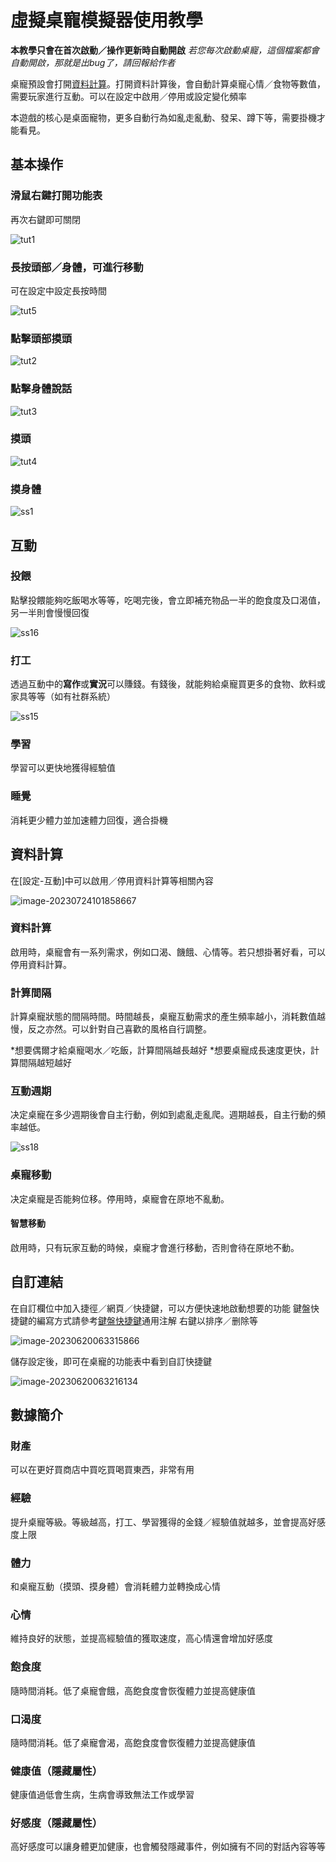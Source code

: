 #  虛擬桌寵模擬器使用教學

**本教學只會在首次啟動／操作更新時自動開啟** *若您每次啟動桌寵，這個檔案都會自動開啟，那就是出bug了，請回報給作者*

桌寵預設會打開[資料計算](#資料計算)。打開資料計算後，會自動計算桌寵心情／食物等數值，需要玩家進行互動。可以在設定中啟用／停用或設定變化頻率

本遊戲的核心是桌面寵物，更多自動行為如亂走亂動、發呆、蹲下等，需要掛機才能看見。

##  基本操作

### 滑鼠右鍵打開功能表

再次右鍵即可關閉

![tut1](Tutorial.assets/CN/tut1.gif)

### 長按頭部／身體，可進行移動

可在設定中設定長按時間

![tut5](Tutorial.assets/CN/tut5.gif)

### 點擊頭部摸頭

![tut2](Tutorial.assets/CN/tut2.gif)

### 點擊身體說話

![tut3](Tutorial.assets/CN/tut3.gif)

### 摸頭

![tut4](Tutorial.assets/CN/tut4.gif)

### 摸身體

![ss1](Tutorial.assets/CN/ss1.gif)

## 互動

### 投餵

點擊投餵能夠吃飯喝水等等，吃喝完後，會立即補充物品一半的飽食度及口渴值，另一半則會慢慢回復

![ss16](Tutorial.assets/CN/ss16.gif)

### 打工

透過互動中的**寫作**或**實況**可以賺錢。有錢後，就能夠給桌寵買更多的食物、飲料或家具等等（如有社群系統）

![ss15](Tutorial.assets/CN/ss15.gif)

### 學習

學習可以更快地獲得經驗值

### 睡覺

消耗更少體力並加速體力回復，適合掛機

## 資料計算

在\[設定-互動\]中可以啟用／停用資料計算等相關內容

![image-20230724101858667](Tutorial.assets/CN/image-20230724101858667.png)

### 資料計算

啟用時，桌寵會有一系列需求，例如口渴、饑餓、心情等。若只想掛著好看，可以停用資料計算。

### 計算間隔

計算桌寵狀態的間隔時間。時間越長，桌寵互動需求的產生頻率越小，消耗數值越慢，反之亦然。可以針對自己喜歡的風格自行調整。

*想要偶爾才給桌寵喝水／吃飯，計算間隔越長越好
*想要桌寵成長速度更快，計算間隔越短越好

### 互動週期

决定桌寵在多少週期後會自主行動，例如到處亂走亂爬。週期越長，自主行動的頻率越低。

![ss18](Tutorial.assets/CN/ss18.gif)

### 桌寵移動

决定桌寵是否能夠位移。停用時，桌寵會在原地不亂動。

#### 智慧移動

啟用時，只有玩家互動的時候，桌寵才會進行移動，否則會待在原地不動。

## 自訂連結

在自訂欄位中加入捷徑／網頁／快捷鍵，可以方便快速地啟動想要的功能
鍵盤快捷鍵的編寫方式請參考[鍵盤快捷鍵]( https://www.exlb.net/SendKeys )通用注解
右鍵以排序／删除等

![image-20230620063315866](Tutorial.assets/CN/image-20230620063315866.png)

儲存設定後，即可在桌寵的功能表中看到自訂快捷鍵

![image-20230620063216134](Tutorial.assets/CN/image-20230620063216134.png)

## 數據簡介

### 財產

可以在更好買商店中買吃買喝買東西，非常有用

### 經驗

提升桌寵等級。等級越高，打工、學習獲得的金錢／經驗值就越多，並會提高好感度上限

### 體力

和桌寵互動（摸頭、摸身體）會消耗體力並轉換成心情

### 心情

維持良好的狀態，並提高經驗值的獲取速度，高心情還會增加好感度

### 飽食度

隨時間消耗。低了桌寵會餓，高飽食度會恢復體力並提高健康值

### 口渴度

隨時間消耗。低了桌寵會渴，高飽食度會恢復體力並提高健康值

### 健康值（隱藏屬性）

健康值過低會生病，生病會導致無法工作或學習

### 好感度（隱藏屬性）

高好感度可以讓身體更加健康，也會觸發隱藏事件，例如擁有不同的對話內容等等
